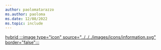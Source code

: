 ```yaml
---
author: paolomatarazzo
ms.author: paoloma
ms.date: 12/08/2022
ms.topic: include
---
```


[hybrid :::image type="icon" source="../../../images/icons/information.svg" border="false":::](../hello-how-it-works-technology.md#hybrid-deployment "For organizations using Active Directory identities synchronized to Azure AD. Device management is usually done via Group Policy or Intune/MDM")